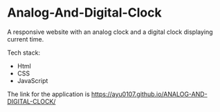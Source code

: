 # Analog-And-Digital-Clock

A responsive website with an analog clock and a digital clock displaying current time.

Tech stack:
  - Html
  - CSS
  - JavaScript

The link for the application is https://ayu0107.github.io/ANALOG-AND-DIGITAL-CLOCK/
